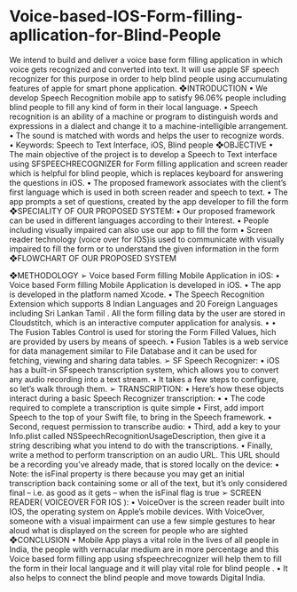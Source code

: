 # Voice-based-IOS-Form-filling-apllication-for-Blind-People
We intend to build and deliver a voice base form filling application in which voice gets recognized and converted into text. It will use apple SF speech recognizer for this purpose in order to help blind people using accumulating features of apple for smart phone application.
❖INTRODUCTION
• We develop Speech Recognition mobile app to satisfy 96.06% people
including blind people to fill any kind of form in their local language.
• Speech recognition is an ability of a machine or program to
distinguish words and expressions in a dialect and change it to a
machine-intelligible arrangement.
• The sound is matched with words and helps the user to recognize
words.
• Keywords: Speech to Text Interface, iOS, Blind people
❖OBJECTIVE
• The main objective of the project is to develop a Speech to Text
interface using SFSPEECHRECOGNIZER for Form filling application
and screen reader which is helpful for blind people, which is replaces
keyboard for answering the questions in iOS.
• The proposed framework associates with the client’s first language
which is used in both screen reader and speech to text.
• The app prompts a set of questions, created by the app developer to
fill the form
❖SPECIALITY OF OUR PROPOSED SYSTEM:
▪ Our proposed framework can be used in different languages
according to their Interest.
▪ People including visually impaired can also use our app to fill the
form
▪ Screen reader technology (voice over for IOS)is used to communicate
with visually impaired to fill the form or to understand the given
information in the form
❖FLOWCHART OF OUR PROPOSED SYSTEM
 
❖METHODOLOGY
➢ Voice based Form filling Mobile Application in iOS:
• Voice based Form filling Mobile Application is developed in iOS.
• The app is developed in the platform named Xcode.
• The Speech Recognition Extension which supports 8 Indian
Languages and 20 Foreign Languages including Sri Lankan Tamil .
All the form filling data by the user are stored in Cloudstitch, which is
an interactive computer application for analysis. •
• The Fusion Tables Control is used for storing the Form Filled Values,
hich are provided by users by means of speech.
• Fusion Tables is a web service for data management similar to File
Database and it can be used for fetching, viewing and sharing data
tables.
➢ SF Speech Recognizer:
• iOS has a built-in SFspeech transcription system, which allows you to
convert any audio recording into a text stream.
• It takes a few steps to configure, so let’s walk through them.
➢ TRANSCRIPTION:
• Here’s how these objects interact during a basic Speech Recognizer
transcription:
•
• The code required to complete a transcription is quite simple
• First, add import Speech to the top of your Swift file, to bring in the
Speech framework.
• Second, request permission to transcribe audio:
• Third, add a key to your Info.plist called
NSSpeechRecognitionUsageDescription, then give it a string
describing what you intend to do with the transcriptions.
• Finally, write a method to perform transcription on an audio URL.
This URL should be a recording you’ve already made, that is stored
locally on the device:
• Note: the isFinal property is there because you may get an initial
transcription back containing some or all of the text, but it’s only
considered final – i.e. as good as it gets – when the isFinal flag is true
➢ SCREEN READER( VOICEOVER FOR IOS ):
• VoiceOver is the screen reader built into IOS, the operating
system on Apple’s mobile devices. With VoiceOver, someone with
a visual impairment can use a few simple gestures to hear
aloud what is displayed on the screen for people who are
sighted
❖CONCLUSION
• Mobile App plays a vital role in the lives of all people in India, the
people with vernacular medium are in more percentage and this
Voice based form filling app using sfspeechrecognizer will help
them to fill the form in their local language and it will play vital
role for blind people .
• It also helps to connect the blind people and move towards Digital
India.
